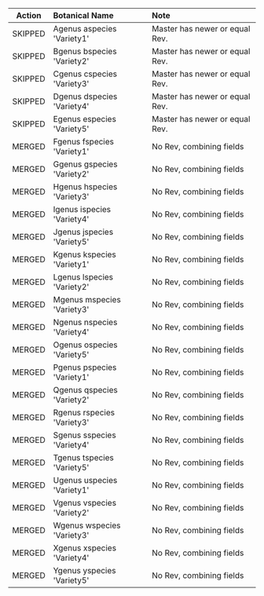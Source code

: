 | Action | Botanical Name | Note |
|:------:|:---------------|:----|
| SKIPPED | Agenus aspecies 'Variety1' | Master has newer or equal Rev. |
| SKIPPED | Bgenus bspecies 'Variety2' | Master has newer or equal Rev. |
| SKIPPED | Cgenus cspecies 'Variety3' | Master has newer or equal Rev. |
| SKIPPED | Dgenus dspecies 'Variety4' | Master has newer or equal Rev. |
| SKIPPED | Egenus especies 'Variety5' | Master has newer or equal Rev. |
| MERGED | Fgenus fspecies 'Variety1' | No Rev, combining fields |
| MERGED | Ggenus gspecies 'Variety2' | No Rev, combining fields |
| MERGED | Hgenus hspecies 'Variety3' | No Rev, combining fields |
| MERGED | Igenus ispecies 'Variety4' | No Rev, combining fields |
| MERGED | Jgenus jspecies 'Variety5' | No Rev, combining fields |
| MERGED | Kgenus kspecies 'Variety1' | No Rev, combining fields |
| MERGED | Lgenus lspecies 'Variety2' | No Rev, combining fields |
| MERGED | Mgenus mspecies 'Variety3' | No Rev, combining fields |
| MERGED | Ngenus nspecies 'Variety4' | No Rev, combining fields |
| MERGED | Ogenus ospecies 'Variety5' | No Rev, combining fields |
| MERGED | Pgenus pspecies 'Variety1' | No Rev, combining fields |
| MERGED | Qgenus qspecies 'Variety2' | No Rev, combining fields |
| MERGED | Rgenus rspecies 'Variety3' | No Rev, combining fields |
| MERGED | Sgenus sspecies 'Variety4' | No Rev, combining fields |
| MERGED | Tgenus tspecies 'Variety5' | No Rev, combining fields |
| MERGED | Ugenus uspecies 'Variety1' | No Rev, combining fields |
| MERGED | Vgenus vspecies 'Variety2' | No Rev, combining fields |
| MERGED | Wgenus wspecies 'Variety3' | No Rev, combining fields |
| MERGED | Xgenus xspecies 'Variety4' | No Rev, combining fields |
| MERGED | Ygenus yspecies 'Variety5' | No Rev, combining fields |